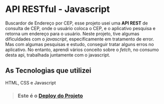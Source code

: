 # API RESTful - Javascript

Buscardor de Endereço por CEP, esse projeto usei uma **API REST** de consulta de CEP, onde o usuário coloca o CEP, e o aplicativo pesquisa e retorna um endereço para o usuário.
Neste projeto, tive algumas dificuldades com o *javascript*, especificamente em tratamento de error. Mas com algumas pesquisas e estudo, conseguir tratar alguns erros no aplicativo. No entanto, aprendi vários conceito sobre o *fetch*, no consumo desta api, trabalhada juntamente com o javascript.

## As Tecnologias que utilizei

HTML, CSS e Javascript




>### Este é o [Deploy do Projeto](https://wellingtonsilva12.github.io/api-javascript/)


